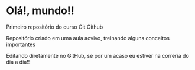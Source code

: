 # Olá!, mundo!!
Primeiro repositório do curso Git Github

Repositório criado em uma aula aovivo, treinando alguns conceitos importantes

Editando diretamente no GitHub, se por um acaso eu estiver na correria do dia a dia!!
